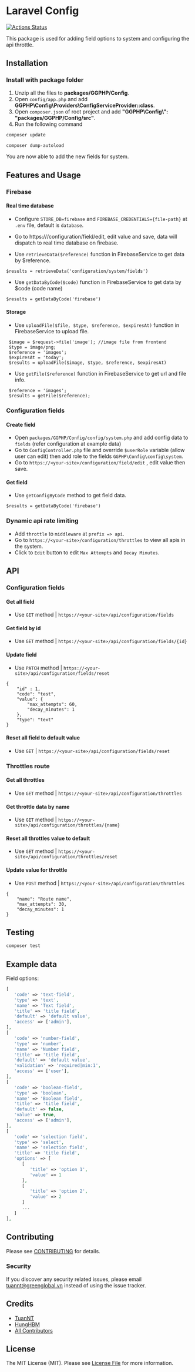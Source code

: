 # Laravel Config

[![Actions Status](https://github.com/greenglobal/laravel-config/workflows/Build/badge.svg)](https://github.com/greenglobal/laravel-config/actions)

This package is used for adding field options to system and configuring the api throttle.

## Installation

### Install with package folder
1. Unzip all the files to **packages/GGPHP/Config**.
2. Open `config/app.php` and add **GGPHP\Config\Providers\ConfigServiceProvider::class**.
3. Open `composer.json` of root project and add **"GGPHP\\Config\\": "packages/GGPHP/Config/src"**.
4. Run the following command
```php
composer update
```

```php
composer dump-autoload
```

You are now able to add the new fields for system.

## Features and Usage

### Firebase

#### Real time database
- Configure `STORE_DB=firebase` and `FIREBASE_CREDENTIALS={file-path}` at `.env` file, default is `database`.
- Go to https://<your-site>/configuration/field/edit, edit value and save, data will dispatch to real time database on firebase.

- Use `retrieveData($reference)` function in FirebaseService to get data by $reference.

``` Example:
$results = retrieveData('configuration/system/fields')
```
- Use `getDataByCode($code)` function in FirebaseService to get data by $code (code name)

``` Example:
$results = getDataByCode('firebase')
```

#### Storage

- Use `uploadFile($file, $type, $reference, $expiresAt)` function in FirebaseService to upload file.

``` Example:
 $image = $request->file('image'); //image file from frontend
 $type = image/png;
 $reference = 'images';
 $expiresAt = 'today';
 $results = uploadFile($image, $type, $reference, $expiresAt)
```

- Use `getFile($reference)` function in FirebaseService to get url and file info.

``` Example:
 $reference = 'images';
 $results = getFile($reference);
```

### Configuration fields

#### Create field
- Open `packages/GGPHP/Config/config/system.php` and add config data to `fields` (refer configuration at example data)
- Go to `ConfigController.php` file and override `$userRole` variable (allow user can edit) then add role to the fields `GGPHP\Config\config\system`.
- Go to `https://<your-site>/configuration/field/edit` , edit value then save.

#### Get field
- Use `getConfigByCode` method to get field data.

``` Example:
$results = getDataByCode('firebase')
```

### Dynamic api rate limiting
- Add `throttle` to `middleware` at `prefix => api`.
- Go to `https://<your-site>/configuration/throttles` to view all apis in the system.
- Click to `Edit` button to edit `Max Attempts` and `Decay Minutes`.

## API

### Configuration fields

#### Get all field
- Use `GET` method | `https://<your-site>/api/configuration/fields`

#### Get field by id
- Use `GET` method | `https://<your-site>/api/configuration/fields/{id}`

#### Update field
- Use `PATCH` method | `https://<your-site>/api/configuration/fields/reset`

``` Example param:
{
    "id" : 1,
    "code": "test",
    "value": {
        "max_attempts": 60,
        "decay_minutes": 1
    },
    "type": "text"
}
```
#### Reset all field to default value
- Use `GET` | `https://<your-site>/api/configuration/fields/reset`

### Throttles route

#### Get all throttles
- Use `GET` method | `https://<your-site>/api/configuration/throttles`

#### Get throttle data by name
- Use `GET` method | `https://<your-site>/api/configuration/throttles/{name}`

#### Reset all throttles value to default
- Use `GET` method | `https://<your-site>/api/configuration/throttles/reset`

#### Update value for throttle
- Use `POST` method | `https://<your-site>/api/configuration/throttles`

``` Example param:
{
    "name": "Route name",
    "max_attempts": 30,
    "decay_minutes": 1
}
```

## Testing

``` bash
composer test
```
## Example data

Field options:
```php
[
   'code' => 'text-field',
   'type' => 'text',
   'name' => 'Text field',
   'title' => 'title field',
   'default' => 'default value',
   'access' => ['admin'],
],
[
   'code' => 'number-field',
   'type' => 'number',
   'name' => 'Number field',
   'title' => 'title field',
   'default' => 'default value',
   'validation' => 'required|min:1',
   'access' => ['user'],
],
[
   'code' => 'boolean-field',
   'type' => 'boolean',
   'name' => 'Boolean field',
   'title' => 'title field',
   'default' => false,
   'value' => true,
   'access' => ['admin'],
],
[
   'code' => 'selection field',
   'type' => 'select',
   'name' => 'selection field',
   'title' => 'title field',
   'options' => [
      [
         'title' => 'option 1',
         'value' => 1
      ],
      [
         'title' => 'option 2',
         'value' => 2
      ]
      ...
   ]
],

```

## Contributing

Please see [CONTRIBUTING](CONTRIBUTING.md) for details.

### Security

If you discover any security related issues, please email tuannt@greenglobal.vn instead of using the issue tracker.

## Credits

- [TuanNT](https://github.com/ggphp)
- [HungHBM](https://github.com/HuynhHungManh)
- [All Contributors](../../contributors)

## License

The MIT License (MIT). Please see [License File](LICENSE.md) for more information.
